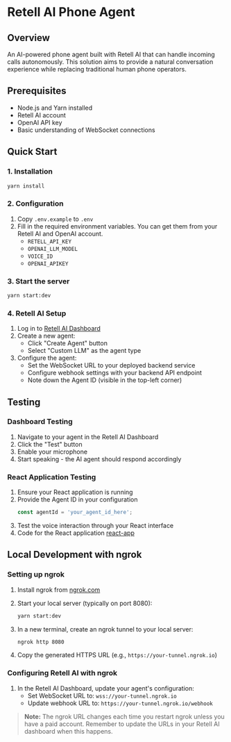 # Retell AI Phone Agent

## Overview
An AI-powered phone agent built with Retell AI that can handle incoming calls autonomously. This solution aims to provide a natural conversation experience while replacing traditional human phone operators.

## Prerequisites
- Node.js and Yarn installed
- Retell AI account
- OpenAI API key
- Basic understanding of WebSocket connections

## Quick Start

### 1. Installation
```bash
yarn install
```

### 2. Configuration
1. Copy `.env.example` to `.env`
2. Fill in the required environment variables. You can get them from your Retell AI and OpenAI account.
   - `RETELL_API_KEY`
   - `OPENAI_LLM_MODEL`
   - `VOICE_ID`
   - `OPENAI_APIKEY`

### 3. Start the server
```bash
yarn start:dev
```

### 4. Retell AI Setup
1. Log in to [Retell AI Dashboard](https://retellai.com)
2. Create a new agent:
   - Click "Create Agent" button
   - Select "Custom LLM" as the agent type
3. Configure the agent:
   - Set the WebSocket URL to your deployed backend service
   - Configure webhook settings with your backend API endpoint
   - Note down the Agent ID (visible in the top-left corner)

## Testing

### Dashboard Testing
1. Navigate to your agent in the Retell AI Dashboard
2. Click the "Test" button
3. Enable your microphone
4. Start speaking - the AI agent should respond accordingly

### React Application Testing
1. Ensure your React application is running
2. Provide the Agent ID in your configuration
   ```javascript
   const agentId = 'your_agent_id_here';
   ```
3. Test the voice interaction through your React interface
4. Code for the React application [react-app](https://github.com/RetellAI/retell-frontend-reactjs-demo/tree/main/frontend_demo)


## Local Development with ngrok

### Setting up ngrok
1. Install ngrok from [ngrok.com](https://ngrok.com)

2. Start your local server (typically on port 8080):
   ```bash
   yarn start:dev
   ```

3. In a new terminal, create an ngrok tunnel to your local server:
   ```bash
   ngrok http 8080
   ```

4. Copy the generated HTTPS URL (e.g., `https://your-tunnel.ngrok.io`)

### Configuring Retell AI with ngrok
1. In the Retell AI Dashboard, update your agent's configuration:
   - Set WebSocket URL to: `wss://your-tunnel.ngrok.io`
   - Update webhook URL to: `https://your-tunnel.ngrok.io/webhook`

> **Note:** The ngrok URL changes each time you restart ngrok unless you have a paid account. Remember to update the URLs in your Retell AI dashboard when this happens.

